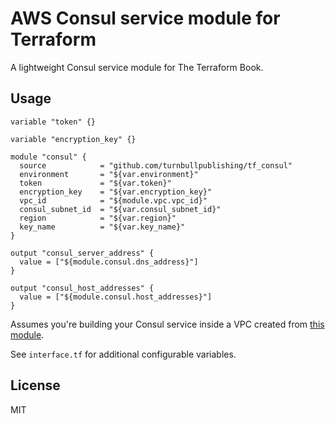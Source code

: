 # AWS Consul service module for Terraform

A lightweight Consul service module for The Terraform Book.

## Usage

```hcl
variable "token" {}

variable "encryption_key" {}

module "consul" {
  source            = "github.com/turnbullpublishing/tf_consul"
  environment       = "${var.environment}"
  token             = "${var.token}"
  encryption_key    = "${var.encryption_key}"
  vpc_id            = "${module.vpc.vpc_id}"
  consul_subnet_id  = "${var.consul_subnet_id}"
  region            = "${var.region}"
  key_name          = "${var.key_name}"
}

output "consul_server_address" {
  value = ["${module.consul.dns_address}"]
}

output "consul_host_addresses" {
  value = ["${module.consul.host_addresses}"]
}
```

Assumes you're building your Consul service inside a VPC created from [this
module](https://github.com/turnbullpublishing/tf_vpc).

See `interface.tf` for additional configurable variables.

## License

MIT

